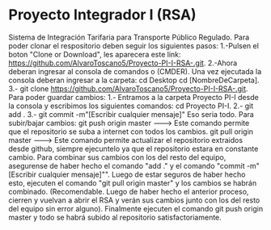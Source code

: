 # Proyecto Integrador I (RSA)

Sistema de Integración Tarifaria para Transporte Público Regulado.
Para poder clonar el respositorio deben seguir los siguientes pasos: 1.-Pulsen el boton "Clone or Download", les aparecera este link: https://github.com/AlvaroToscano5/Proyecto-PI-I-RSA-.git. 2.-Ahora deberan ingresar al consola de comandos o (CMDER). Una vez ejecutada la consola deberan ingresar a la carpeta: cd Desktop
cd [NombreDeCarpeta].
3.- git clone https://github.com/AlvaroToscano5/Proyecto-PI-I-RSA-.git.
Para poder guardar cambios: 1.- Entramos a la carpeta Proyecto PI-I desde la consola y escribimos los siguientes comandos: cd Proyecto PI-I. 2.- git add . 3.- git commit -m"[Escribir cualquier mensaje]" Eso seria todo.
Para subir/bajar cambios:
git push origin master ---> Este comando permite que el repositorio se suba a internet con todos los cambios.
git pull origin master ---> Este comando permite actualizar el repositorio extraidos desde github, siempre ejecuntelo ya que el repositorio estara en constante cambio.
Para combinar sus cambios con los del resto del equipo, asegurense de haber hecho el comando "add ." y el comando "commit -m"[Escribir cualquier mensaje]"". Luego de estar seguros de haber hecho esto, ejecuten el comando "git pull origin master" y los cambios se habrán combinado. (Recomendable. Luego de haber hecho el anterior proceso, cierren y vuelvan a abrir el RSA y verán sus cambios junto con los del resto del equipo sin error alguno). Finalmente ejecuten el comando git push origin master y todo se habrá subido al repositorio satisfactoriamente.
